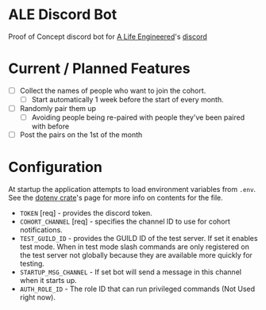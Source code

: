 # ALE Discord Bot

Proof of Concept discord bot for [A Life Engineered](https://www.youtube.com/@ALifeEngineered)'s [discord](https://discord.gg/HFVMbQgRJJ)

# Current / Planned Features

- [ ] Collect the names of people who want to join the cohort.
  - [ ] Start automatically 1 week before the start of every month.
- [ ] Randomly pair them up
  - [ ] Avoiding people being re-paired with people they've been paired with before
- [ ] Post the pairs on the 1st of the month

# Configuration

At startup the application attempts to load environment variables from `.env`.
See the [dotenv crate](https://crates.io/crates/dotenv)'s page for more info on contents for the file.

- `TOKEN` [req] - provides the discord token.
- `COHORT_CHANNEL` [req] - specifies the channel ID to use for cohort notifications.
- `TEST_GUILD_ID` - provides the GUILD ID of the test server.
  If set it enables test mode.
  When in test mode slash commands are only registered on the test server not globally because they are available more quickly for testing.
- `STARTUP_MSG_CHANNEL` - If set bot will send a message in this channel when it starts up.
- `AUTH_ROLE_ID` - The role ID that can run privileged commands (Not Used right now).
